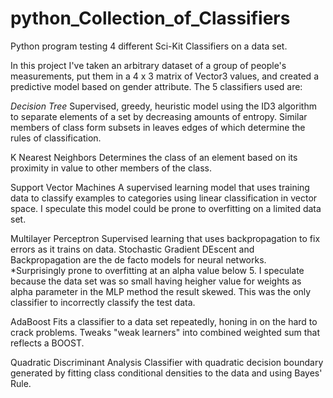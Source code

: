 # python_Collection_of_Classifiers
Python program testing 4 different Sci-Kit Classifiers on a data set.

In this project I've taken an arbitrary dataset of a group of people's measurements, put them in a 4 x 3 matrix of Vector3 values, and created a predictive model based on gender attribute.  The 5 classifiers used are:

<em>Decision Tree</em>
Supervised, greedy, heuristic model using the ID3 algorithm to separate elements of a set by decreasing amounts of entropy.  Similar members of class form subsets in leaves edges of which determine the rules of classification.  

K Nearest Neighbors
Determines the class of an element based on its proximity in value to other members of the class.

Support Vector Machines
A supervised learning model that uses training data to classify examples to categories using linear classification in vector space.  I speculate this model could be prone to overfitting on a limited data set.  

Multilayer Perceptron
Supervised learning that uses backpropagation to fix errors as it trains on data.  Stochastic Gradient DEscent and Backpropagation are the de facto models for neural networks.  
*Surprisingly prone to overfitting at an alpha value below 5.  I speculate because the data set was so small having heigher value for weights as alpha parameter in the MLP method the result skewed.  This was the only classifier to incorrectly classify the test data.  

AdaBoost
Fits a classifier to a data set repeatedly, honing in on the hard to crack problems.  Tweaks "weak learners" into combined weighted sum that reflects a BOOST.  

Quadratic Discriminant Analysis
Classifier with quadratic decision boundary generated by fitting class conditional densities to the data and using Bayes' Rule.  
